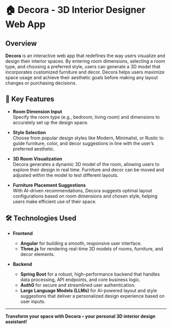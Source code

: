# 🏠 Decora - 3D Interior Designer Web App

## Overview
**Decora** is an interactive web app that redefines the way users visualize and design their interior spaces. By entering room dimensions, selecting a room type, and choosing a preferred style, users can generate a 3D model that incorporates customized furniture and decor. Decora helps users maximize space usage and achieve their aesthetic goals before making any layout changes or purchasing decisions.

## 🌟 Key Features
- **Room Dimension Input**  
   Specify the room type (e.g., bedroom, living room) and dimensions to accurately set up the design space.

- **Style Selection**  
   Choose from popular design styles like Modern, Minimalist, or Rustic to guide furniture, color, and decor suggestions in line with the user’s preferred aesthetic.

- **3D Room Visualization**  
   Decora generates a dynamic 3D model of the room, allowing users to explore their design in real time. Furniture and decor can be moved and adjusted within the model to test different layouts.

- **Furniture Placement Suggestions**  
   With AI-driven recommendations, Decora suggests optimal layout configurations based on room dimensions and chosen style, helping users make efficient use of their space.

## 🛠️ Technologies Used
- **Frontend**
  - **Angular** for building a smooth, responsive user interface.
  - **Three.js** for rendering real-time 3D models of rooms, furniture, and decor elements.
  
- **Backend**
  - **Spring Boot** for a robust, high-performance backend that handles data processing, API endpoints, and core business logic.
  - **Auth0** for secure and streamlined user authentication.
  - **Large Language Models (LLMs)** for AI-powered layout and style suggestions that deliver a personalized design experience based on user inputs.

---

**Transform your space with Decora – your personal 3D interior design assistant!**
